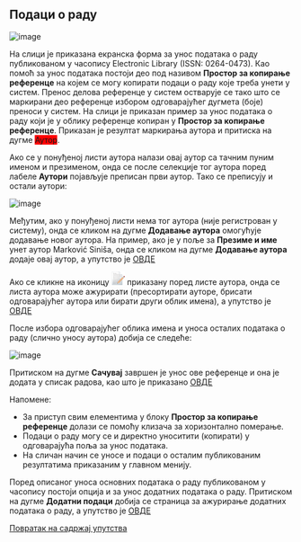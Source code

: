 ## Подаци о раду

![image](https://user-images.githubusercontent.com/29538544/150586481-38fd1927-ea6e-46f8-bab9-0989fc4c4b79.png)

На слици је приказана екранска форма за унос података о раду публикованом у часопису Electronic Library (ISSN: 0264-0473). Као помоћ за унос података постоји део под називом **Простор за копирање референце** на којем се могу копирати подаци о раду које треба унети у систем. Пренос делова референце у систем остварује се тако што се маркирани део референце избором одговарајућег дугмета (боје) преноси у систем. 
На слици је приказан пример за унос података о раду који је у облику референце копиран у **Простор за копирање референце**. Приказан је резултат маркирања аутора и притиска на дугме <span style="background-color:red">Аутор</span>.

Ако се у понуђеној листи аутора налази овај аутор са тачним пуним именом и презименом, онда се после селекције тог аутора поред лабеле **Аутори** појављује преписан први аутор. Тако се преписују и остали аутори:
 
![image](https://user-images.githubusercontent.com/29538544/150630747-31d4f943-47fe-4021-8a56-244bff9c97b6.png)
 
Међутим, ако у понуђеној листи нема тог аутора (није регистрован у систему), онда се кликом на дугме **Додавање аутора** омогућује додавање новог аутора. На пример, ако је у поље за **Презиме и име** унет аутор Marković Siniša, онда се кликом на дугме **Додавање аутора** додаје овај аутор, а упутство је [ОВДЕ](dodavanjeAutora.md) 

Ако се кликне на иконицу ![image](../../images/edit24.png) приказану поред листе аутора, онда се листа аутора може ажурирати (пресортирати ауторе, брисати одговарајућег аутора или бирати други облик имена), а упутство је [ОВДЕ](azuriranjeOblikaImena.md)

После избора одговарајућег облика имена и уноса осталих података о раду (слично уносу аутора) добија се следеће:

![image](https://user-images.githubusercontent.com/29538544/150641274-b641a240-fb81-4a03-b80c-d8c50e343f8b.png)
 
Притиском на дугме **Сачувај** завршен је унос ове референце и она је додата у списак радова, као што је приказано [ОВДЕ](prikazDodatogradaUcasopisu.md)

Напомене:
- За приступ свим елементима у блоку **Простор за копирање референце** долази се помоћу клизача за хоризонтално померање. 
- Подаци о раду могу се и директно уноситити (копирати) у одговарајућа поља за унос података.  
- На сличан начин се уносе и подаци о осталим публикованим резултатима приказаним у главном менију.

Поред описаног уноса основних података о раду публикованом у часопису постоји опција и за унос додатних података о раду. 
Притиском на дугме **Додатни подаци** добија се страница за ажурирање додатних података о раду, а упутство је [ОВДЕ](dodatniPodaciOradu.md)

[Повратак на садржај упутства](../../uputstvo.md#садржај)
